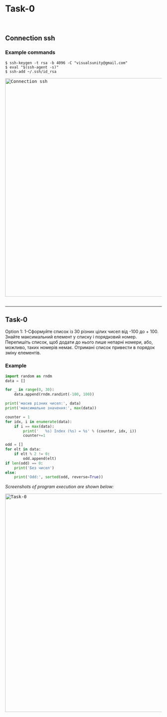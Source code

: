 # Task-0 

<br>
<h2 align="left">Connection ssh</h2>

### Example commands

```shell
$ ssh-keygen -t rsa -b 4096 -C "visualsunity@gmail.com"
$ eval "$(ssh-agent -s)"
$ ssh-add ~/.ssh/id_rsa
```
<kbd>
    <img src="https://drive.google.com/uc?id=1ioadIei7nNX8r9G1GYCKx4WodH6WGGAR" width="700px" title="Connection ssh">
</kbd>
    
<br>
<br>
<hr>

<h2 align="left">Task-0</h2>
<p align="left">Option 1: 1-Сформуйте список із 30 різних цілих чисел від -100 до + 100. Знайте максимальний елемент у списку і порядковий номер. Перепишіть список, щоб додати до нього лише непарні номери, або, можливо, таких номерів немає. Отримані список привести в порядок зміну елементів.</p>

### Example

```python
import random as rndm
data = []

for _ in range(0, 30):
    data.append(rndm.randint(-100, 100))

print('масив різних чисел:', data)
print('максимальне значення:', max(data))

counter = 1
for idx, i in enumerate(data):
    if i == max(data):
        print('   %s) Index (%s) = %s' % (counter, idx, i))
        counter+=1

odd = []
for elt in data:
    if elt % 2 != 0:
        odd.append(elt)
if len(odd) == 0:
    print('Без чисел')
else:
    print('Odd:', sorted(odd, reverse=True))
```
<em><p align="left">Screenshots of program execution are shown below:</p></em>

<kbd>
    <img src="https://drive.google.com/uc?id=1Bkz2XwyOrOyByYxjlfqfPMO9JOe2DKwG" width="700px" title="Task-0">
</kbd>
